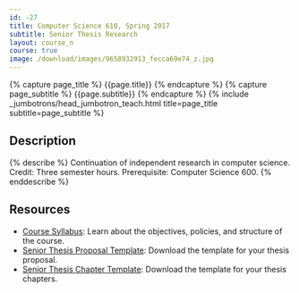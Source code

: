 ```yaml
---
id: -27
title: Computer Science 610, Spring 2017
subtitle: Senior Thesis Research
layout: course_n
course: true
image: /download/images/9658932913_fecca69e74_z.jpg
---
```


{% capture page_title %} {{page.title}} {% endcapture %}
{% capture page_subtitle %} {{page.subtitle}} {% endcapture %}
{% include _jumbotrons/head_jumbotron_teach.html title=page_title subtitle=page_subtitle %}

## Description

{% describe %}
Continuation of independent research in computer science. Credit: Three semester hours. Prerequisite: Computer Science 600.
{% enddescribe %}

## Resources

<ul>

<li><a href="{{site.baseurl}}teaching/cs610S2017/provide/syllabus/cs610Spring2017_syllabus.pdf"
class="major">Course Syllabus</a>: Learn about the objectives, policies, and structure of the course.</li>

<li><a href="{{site.baseurl}}teaching/cs610S2017/provide/template/senior_thesis_proposal_template.zip"
class="major">Senior Thesis Proposal Template</a>: Download the template for your thesis proposal.</li>

<li><a href="{{site.baseurl}}teaching/cs610S2017/provide/template/AllegThesis.zip"
class="major">Senior Thesis Chapter Template</a>: Download the template for your thesis chapters.</li>

</ul>
